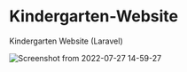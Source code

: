 # Kindergarten-Website
Kindergarten Website (Laravel)

![Screenshot from 2022-07-27 14-59-27](https://user-images.githubusercontent.com/110092103/181242410-43a0649f-3d00-410d-ac80-2f8aafa240ed.png)
